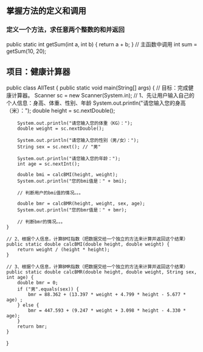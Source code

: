 ## 掌握方法的定义和调用
### 定义一个方法，求任意两个整数的和并返回
public static int getSum(int a, int b) {
        return a + b;
    }
	// 主函数中调用
	int sum = getSum(10, 20);
	
## 项目：健康计算器
public class AllTest {
    public static void main(String[] args) {
        // 目标：完成健康计算器。
        Scanner sc = new Scanner(System.in);
        // 1、先让用户输入自己的个人信息：身高、体重、性别、年龄
        System.out.println("请您输入您的身高（米）：");
        double height = sc.nextDouble();

        System.out.println("请您输入您的体重（KG）：");
        double weight = sc.nextDouble();

        System.out.println("请您输入您的性别（男/女）：");
        String sex = sc.next(); // "男"

        System.out.println("请您输入您的年龄：");
        int age = sc.nextInt();

        double bmi = calcBMI(height, weight);
        System.out.println("您的bmi值是：" + bmi);

        // 判断用户的bmi值的情况。。。

        double bmr = calcBMR(height, weight, sex, age);
        System.out.println("您的bmr值是：" + bmr);

        // 判断bmr的情况。。。
    }

    // 2、根据个人信息，计算BMI指数（把数据交给一个独立的方法来计算并返回这个结果）
    public static double calcBMI(double height, double weight) {
        return weight / (height * height);
    }

    // 3、根据个人信息，计算BMR指数（把数据交给一个独立的方法来计算并返回这个结果）
    public static double calcBMR(double height, double weight, String sex, int age) {
        double bmr = 0;
        if ("男".equals(sex)) {
            bmr = 88.362 + (13.397 * weight + 4.799 * height - 5.677 * age) ;
        } else {
            bmr = 447.593 + (9.247 * weight + 3.098 * height - 4.330 * age);
        }
        return bmr;
    }
}
